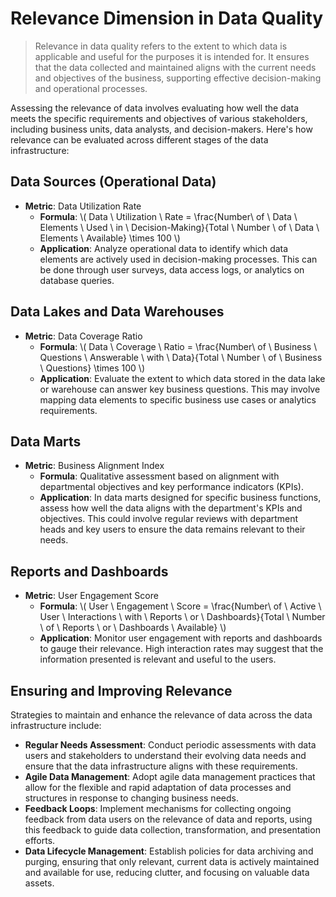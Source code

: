 # Relevance Dimension in Data Quality
> Relevance in data quality refers to the extent to which data is applicable and useful for the purposes it is intended for. It ensures that the data collected and maintained aligns with the current needs and objectives of the business, supporting effective decision-making and operational processes.

Assessing the relevance of data involves evaluating how well the data meets the specific requirements and objectives of various stakeholders, including business units, data analysts, and decision-makers. Here's how relevance can be evaluated across different stages of the data infrastructure:

## Data Sources (Operational Data)
* **Metric**: Data Utilization Rate
  * **Formula**: \\( Data \ Utilization \ Rate = \frac{Number\ of \ Data \ Elements \ Used \ in \ Decision-Making}{Total \ Number \ of \ Data \ Elements \ Available} \times 100 \\)
  * **Application**: Analyze operational data to identify which data elements are actively used in decision-making processes. This can be done through user surveys, data access logs, or analytics on database queries.

## Data Lakes and Data Warehouses
* **Metric**: Data Coverage Ratio
  * **Formula**: \\( Data \ Coverage \ Ratio = \frac{Number\ of \ Business \ Questions \ Answerable \ with \ Data}{Total \ Number \ of \ Business \ Questions} \times 100 \\)
  * **Application**: Evaluate the extent to which data stored in the data lake or warehouse can answer key business questions. This may involve mapping data elements to specific business use cases or analytics requirements.

## Data Marts
* **Metric**: Business Alignment Index
  * **Formula**: Qualitative assessment based on alignment with departmental objectives and key performance indicators (KPIs).
  * **Application**: In data marts designed for specific business functions, assess how well the data aligns with the department's KPIs and objectives. This could involve regular reviews with department heads and key users to ensure the data remains relevant to their needs.

## Reports and Dashboards
* **Metric**: User Engagement Score
  * **Formula**: \\( User \ Engagement \ Score = \frac{Number\ of \ Active \ User \ Interactions \ with \ Reports \ or \ Dashboards}{Total \ Number \ of \ Reports \ or \ Dashboards \ Available} \\)
  * **Application**: Monitor user engagement with reports and dashboards to gauge their relevance. High interaction rates may suggest that the information presented is relevant and useful to the users.

## Ensuring and Improving Relevance
Strategies to maintain and enhance the relevance of data across the data infrastructure include:

* **Regular Needs Assessment**: Conduct periodic assessments with data users and stakeholders to understand their evolving data needs and ensure that the data infrastructure aligns with these requirements.
* **Agile Data Management**: Adopt agile data management practices that allow for the flexible and rapid adaptation of data processes and structures in response to changing business needs.
* **Feedback Loops**: Implement mechanisms for collecting ongoing feedback from data users on the relevance of data and reports, using this feedback to guide data collection, transformation, and presentation efforts.
* **Data Lifecycle Management**: Establish policies for data archiving and purging, ensuring that only relevant, current data is actively maintained and available for use, reducing clutter, and focusing on valuable data assets.
